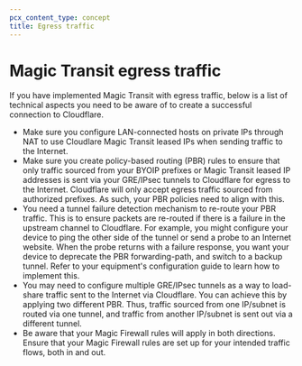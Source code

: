 ```yaml
---
pcx_content_type: concept
title: Egress traffic
---
```


# Magic Transit egress traffic

If you have implemented Magic Transit with egress traffic, below is a list of technical aspects you need to be aware of to create a successful connection to Cloudflare.

- Make sure you configure LAN-connected hosts on private IPs through NAT to use Cloudlare Magic Transit leased IPs when sending traffic to the Internet.
- Make sure you create policy-based routing (PBR) rules to ensure that only traffic sourced from your BYOIP prefixes or Magic Transit leased IP addresses is sent via your GRE/IPsec tunnels to Cloudflare for egress to the Internet. Cloudflare will only accept egress traffic sourced from authorized prefixes. As such, your PBR policies need to align with this.
- You need a tunnel failure detection mechanism to re-route your PBR traffic. This is to ensure packets are re-routed if there is a failure in the upstream channel to Cloudflare. For example, you might configure your device to ping the other side of the tunnel or send a probe to an Internet website. When the probe returns with a failure response, you want your device to deprecate the PBR forwarding-path, and switch to a backup tunnel. Refer to your equipment's configuration guide to learn how to implement this.
- You may need to configure multiple GRE/IPsec tunnels as a way to load-share traffic sent to the Internet via Cloudflare. You can achieve this by applying two different PBR. Thus, traffic sourced from one IP/subnet is routed via one tunnel, and traffic from another IP/subnet is sent out via a different tunnel.
- Be aware that your Magic Firewall rules will apply in both directions. Ensure that your Magic Firewall rules are set up for your intended traffic flows, both in and out.

